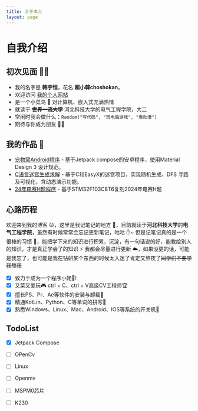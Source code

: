 ```yaml
---
title: 关于本人
layout: page
---
```


# 自我介绍

## 初次见面 👋🏻

- 我的名字是 **韩宇恒**，花名 **超小韓choshokan**。
- 欢迎访问 [我的个人网站]([超小韓の个人博客](https://blog.chaoxiaohan.cyou/))
- 是一个小菜鸟 🐣 对计算机、嵌入式充满热情
- 就读于 ~~**世界一流大学**~~ 河北科技大学的电气工程学院，大二
- 空闲时我会做什么：`Random("写代码", "玩电脑游戏", "看动漫")`
- 期待与你成为朋友 🤟🏻

## 我的作品 🌌

- [宠物窝Android程序](https://github.com/chaoxiaohan/PetNest_IQ) - 基于Jetpack compose的安卓程序，使用Material Design 3 设计规范。
- [C语言迷宫生成求解](https://github.com/chaoxiaohan/maze) - 基于C和EasyX的迷宫项目，实现随机生成、DFS 寻路及可视化，含动态演示功能。
- [24年电赛H题程序](https://github.com/chaoxiaohan/24H) - 基于STM32F103C8T6复刻2024年电赛H题

## 心路历程

欢迎来到我的博客 😝，这里是我记笔记的地方 🙌，目前就读于**河北科技大学**的**电气工程学院**，虽然有时候常常会忘记更新笔记，咕咕 ✋~ 但是记笔记真的是一个很棒的习惯 💪，能把学下来的知识进行积累，沉淀，有一句话说的好，能教给别人的知识，才是真正学会了的知识 ⚡ 我都会尽量进行更新 ☁️，如果没更的话，可能是我忘了，也可能是我在钻研某个东西的时候太入迷了肯定又熬夜了~~同学们不要学我熬夜~~

- [x] 致力于成为一个程序小姥🐷!
- [x] 又菜又爱玩🎮 ctrl + C、ctrl + V高级CV工程师🏆
- [x] 擅长PS、Pr、Ae等软件的安装与卸载🎃
- [x] 精通KotLin、Python、C等单词的拼写🎲
- [x] 熟悉Windows、Linux、Mac、Android、IOS等系统的开关机👻

## TodoList

- [x] Jetpack Compose
- [ ] OPenCv
- [ ] Linux
- [ ] Openmv
- [ ] MSPM0芯片
- [ ] K230

